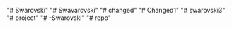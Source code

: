 "# Swarovski" 
"# Swavarovski" 
"# changed" 
"# Changed1" 
"# swarovski3" 
"# project" 
"# -Swarovski" 
"# repo" 
